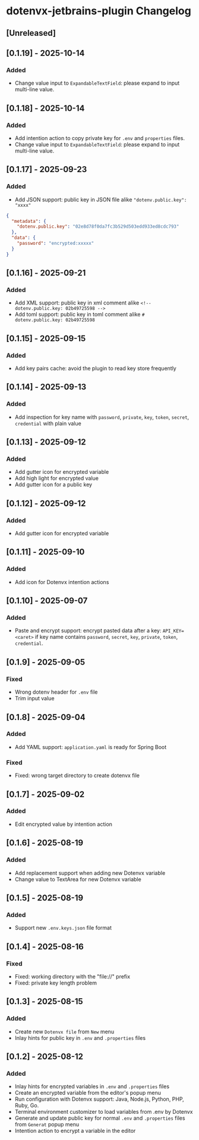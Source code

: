<!-- Keep a Changelog guide -> https://keepachangelog.com -->

# dotenvx-jetbrains-plugin Changelog

## [Unreleased]

## [0.1.19] - 2025-10-14

### Added

- Change value input to `ExpandableTextField`: please expand to input multi-line value.

## [0.1.18] - 2025-10-14

### Added

- Add intention action to copy private key for `.env` and `properties` files.
- Change value input to `ExpandableTextField`: please expand to input multi-line value.

## [0.1.17] - 2025-09-23

### Added

- Add JSON support: public key in JSON file alike `"dotenv.public.key": "xxxx"`

```json
{
  "metadata": {
    "dotenv.public.key": "02e8d78f0da7fc3b529d503edd933ed8cdc793"
  },
  "data": {
    "password": "encrypted:xxxxx"
  }
}
```

## [0.1.16] - 2025-09-21

### Added

- Add XML support: public key in xml comment alike `<!-- dotenv.public.key: 02b49725598 -->`
- Add toml support: public key in toml comment alike `# dotenv.public.key: 02b49725598`

## [0.1.15] - 2025-09-15

### Added

- Add key pairs cache: avoid the plugin to read key store frequently

## [0.1.14] - 2025-09-13

### Added

- Add inspection for key name with `password`, `private`, `key`, `token`, `secret`, `credential` with plain value

## [0.1.13] - 2025-09-12

### Added

- Add gutter icon for encrypted variable
- Add high light for encrypted value
- Add gutter icon for a public key

## [0.1.12] - 2025-09-12

### Added

- Add gutter icon for encrypted variable

## [0.1.11] - 2025-09-10

### Added

- Add icon for Dotenvx intention actions

## [0.1.10] - 2025-09-07

### Added

- Paste and encrypt support: encrypt pasted data after a key: `API_KEY=<caret>` if key name contains `password`,
  `secret`, `key`, `private`, `token`, `credential`.

## [0.1.9] - 2025-09-05

### Fixed

- Wrong dotenv header for `.env` file
- Trim input value

## [0.1.8] - 2025-09-04

### Added

- Add YAML support: `application.yaml` is ready for Spring Boot

### Fixed

- Fixed: wrong target directory to create dotenvx file

## [0.1.7] - 2025-09-02

### Added

- Edit encrypted value by intention action

## [0.1.6] - 2025-08-19

### Added

- Add replacement support when adding new Dotenvx variable
- Change value to TextArea for new Dotenvx variable

## [0.1.5] - 2025-08-19

### Added

- Support new `.env.keys.json` file format

## [0.1.4] - 2025-08-16

### Fixed

- Fixed: working directory with the "file://" prefix
- Fixed: private key length problem

## [0.1.3] - 2025-08-15

### Added

- Create new `Dotenvx file` from `New` menu
- Inlay hints for public key in `.env` and `.properties` files

## [0.1.2] - 2025-08-12

### Added

- Inlay hints for encrypted variables in `.env` and `.properties` files
- Create an encrypted variable from the editor's popup menu
- Run configuration with Dotenvx support: Java, Node.js, Python, PHP, Ruby, Go.
- Terminal environment customizer to load variables from .env by Dotenvx
- Generate and update public key for normal `.env` and `.properties` files from `Generat` popup menu
- Intention action to encrypt a variable in the editor

